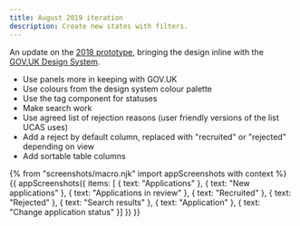 ```yaml
---
title: August 2019 iteration
description: Create new states with filters.
---
```

An update on the [2018 prototype](/manage-teacher-training-applications/fewer-statuses), bringing the design inline with the [GOV.UK Design System](https://design-system.service.gov.uk/).

* Use panels more in keeping with GOV.UK
* Use colours from the design system colour palette
* Use the tag component for statuses
* Make search work
* Use agreed list of rejection reasons (user friendly versions of the list UCAS uses)
* Add a reject by default column, replaced with "recruited" or "rejected" depending on view
* Add sortable table columns

{% from "screenshots/macro.njk" import appScreenshots with context %}
{{ appScreenshots({
  items: [
    { text: "Applications" },
    { text: "New applications" },
    { text: "Applications in review" },
    { text: "Recruited" },
    { text: "Rejected" },
    { text: "Search results" },
    { text: "Application" },
    { text: "Change application status"
  }]
}) }}
